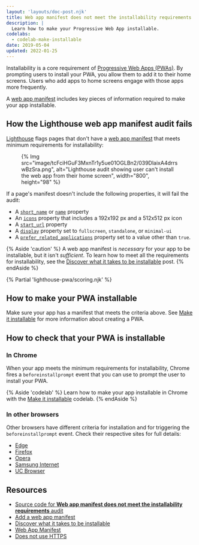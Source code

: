 ```yaml
---
layout: 'layouts/doc-post.njk'
title: Web app manifest does not meet the installability requirements
description: |
  Learn how to make your Progressive Web App installable.
codelabs:
  - codelab-make-installable
date: 2019-05-04
updated: 2022-01-25
---
```


Installability is a core requirement of [Progressive Web Apps (PWAs)](https://web.dev/progressive-web-apps/#make-it-installable).
By prompting users to install your PWA, you allow them to add it to their home screens.
Users who add apps to home screens engage with those apps more frequently.

A [web app manifest](https://web.dev/add-manifest/) includes key pieces of information
required to make your app installable.

## How the Lighthouse web app manifest audit fails

[Lighthouse](/docs/lighthouse/overview/)
flags pages that don't have a [web app manifest](https://web.dev/add-manifest/)
that meets minimum requirements for installability:

<figure>
  {% Img src="image/tcFciHGuF3MxnTr1y5ue01OGLBn2/039DlaixA4drrswBzSra.png", alt="Lighthouse audit showing user can't install the web app from their home screen", width="800", height="98" %}
</figure>

If a page's manifest doesn't include the following properties,
it will fail the audit:
- A [`short_name`](https://developer.mozilla.org/docs/Web/Manifest/short_name)
  or [`name`](https://developer.mozilla.org/docs/Web/Manifest/name) property
- An [`icons`](https://developer.mozilla.org/docs/Web/Manifest/icons)
  property that includes a 192x192&nbsp;px and a 512x512&nbsp;px icon
- A [`start_url`](https://developer.mozilla.org/docs/Web/Manifest/start_url) property
- A [`display`](https://developer.mozilla.org/docs/Web/Manifest/display)
  property set to `fullscreen`, `standalone`, or `minimal-ui`
- A [`prefer_related_applications`](https://developers.google.com/web/fundamentals/app-install-banners/native)
  property set to a value other than `true`.

{% Aside 'caution' %}
A web app manifest is _necessary_ for your app to be installable,
but it isn't _sufficient_. To learn how to meet all the requirements
for installability, see the
[Discover what it takes to be installable](https://web.dev/progressive-web-apps/#make-it-installable) post.
{% endAside %}

{% Partial 'lighthouse-pwa/scoring.njk' %}

## How to make your PWA installable
Make sure your app has a manifest that meets the criteria above.
See [Make it installable](/docs/lighthouse/pwa/#installable) for more information
about creating a PWA.

## How to check that your PWA is installable

### In Chrome

When your app meets the minimum requirements for installability,
Chrome fires a `beforeinstallprompt` event
that you can use to prompt the user to install your PWA.

{% Aside 'codelab' %}
Learn how to make your app installable in Chrome
with the [Make it installable](https://web.dev/codelab-make-installable) codelab.
{% endAside %}

### In other browsers
Other browsers have different criteria for installation
and for triggering the `beforeinstallprompt` event.
Check their respective sites for full details:
- [Edge](https://docs.microsoft.com/en-us/microsoft-edge/progressive-web-apps#requirements)
- [Firefox](https://developer.mozilla.org/docs/Web/Progressive_web_apps/Add_to_home_screen#How_do_you_make_an_app_A2HS-ready)
- [Opera](https://dev.opera.com/articles/installable-web-apps/)
- [Samsung Internet](https://hub.samsunginter.net/docs/ambient-badging/)
- [UC Browser](https://plus.ucweb.com/docs/pwa/docs-en/zvrh56)

## Resources

- [Source code for **Web app manifest does not meet the installability requirements** audit](https://github.com/GoogleChrome/lighthouse/blob/master/lighthouse-core/audits/installable-manifest.js)
- [Add a web app manifest](https://web.dev/add-manifest/)
- [Discover what it takes to be installable](https://web.dev/progressive-web-apps/#make-it-installable)
- [Web App Manifest](https://developer.mozilla.org/docs/Web/Manifest)
- [Does not use HTTPS](/docs/lighthouse/pwa/is-on-https/)
